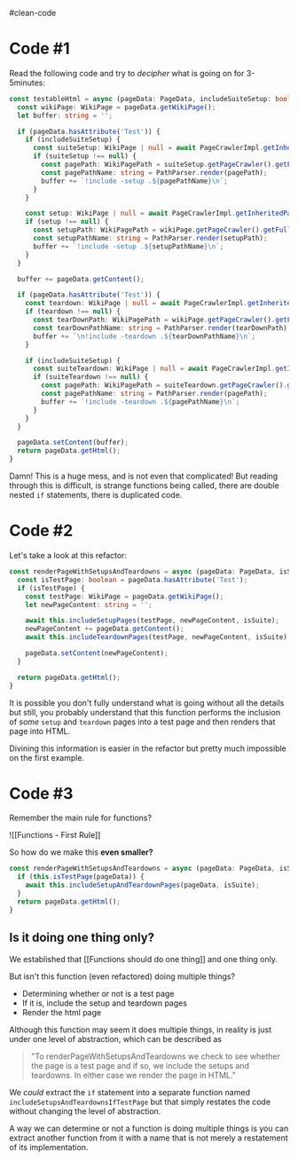 #clean-code
# Code #1

Read the following code and try to *decipher* what is going on for 3-5minutes:

```typescript
const testableHtml = async (pageData: PageData, includeSuiteSetup: boolean): Promise<string> => {
  const wikiPage: WikiPage = pageData.getWikiPage();
  let buffer: string = '';

  if (pageData.hasAttribute('Test')) {
    if (includeSuiteSetup) {
      const suiteSetup: WikiPage | null = await PageCrawlerImpl.getInheritedPage(SuiteResponder.SUITE_SETUP_NAME, wikiPage);
      if (suiteSetup !== null) {
        const pagePath: WikiPagePath = suiteSetup.getPageCrawler().getFullPath(suiteSetup);
        const pagePathName: string = PathParser.render(pagePath);
        buffer += `!include -setup .${pagePathName}\n`;
      }
    }

    const setup: WikiPage | null = await PageCrawlerImpl.getInheritedPage('SetUp', wikiPage);
    if (setup !== null) {
      const setupPath: WikiPagePath = wikiPage.getPageCrawler().getFullPath(setup);
      const setupPathName: string = PathParser.render(setupPath);
      buffer += `!include -setup .${setupPathName}\n`;
    }
  }

  buffer += pageData.getContent();

  if (pageData.hasAttribute('Test')) {
    const teardown: WikiPage | null = await PageCrawlerImpl.getInheritedPage('TearDown', wikiPage);
    if (teardown !== null) {
      const tearDownPath: WikiPagePath = wikiPage.getPageCrawler().getFullPath(teardown);
      const tearDownPathName: string = PathParser.render(tearDownPath);
      buffer += `\n!include -teardown .${tearDownPathName}\n`;
    }

    if (includeSuiteSetup) {
      const suiteTeardown: WikiPage | null = await PageCrawlerImpl.getInheritedPage(SuiteResponder.SUITE_TEARDOWN_NAME, wikiPage);
      if (suiteTeardown !== null) {
        const pagePath: WikiPagePath = suiteTeardown.getPageCrawler().getFullPath(suiteTeardown);
        const pagePathName: string = PathParser.render(pagePath);
        buffer += `!include -teardown .${pagePathName}\n`;
      }
    }
  }

  pageData.setContent(buffer);
  return pageData.getHtml();
}
```

Damn! This is a huge mess, and is not even that complicated! But reading through this is difficult, is strange functions being called, there are double nested `if` statements, there is duplicated code.

# Code #2

Let's take a look at this refactor:

```typescript
const renderPageWithSetupsAndTeardowns = async (pageData: PageData, isSuite: boolean): Promise<string> => {
  const isTestPage: boolean = pageData.hasAttribute('Test');
  if (isTestPage) {
    const testPage: WikiPage = pageData.getWikiPage();
    let newPageContent: string = '';

    await this.includeSetupPages(testPage, newPageContent, isSuite);
    newPageContent += pageData.getContent();
    await this.includeTeardownPages(testPage, newPageContent, isSuite);

    pageData.setContent(newPageContent);
  }

  return pageData.getHtml();
}
```

It is possible you don't fully understand what is going without all the details but still, you probably understand that this function performs the inclusion of *some* `setup` and `teardown` pages into a test page and then renders that page into HTML. 

Divining this information is easier in the refactor but pretty much impossible on the first example.

# Code #3

Remember the main rule for functions?

![[Functions - First Rule]]

So how do we make this **even smaller?**

```typescript
const renderPageWithSetupsAndTeardowns = async (pageData: PageData, isSuite: boolean): Promise<string> =>  {
  if (this.isTestPage(pageData)) {
    await this.includeSetupAndTeardownPages(pageData, isSuite);
  }
  return pageData.getHtml();
}
```

## Is it doing one thing only?

We established that [[Functions should do one thing]] and one thing only.

But isn't this function (even refactored) doing multiple things?
* Determining whether or not is a test page
* If it is, include the setup and teardown pages
* Render the html page

Although this function may seem it does multiple things, in reality is just under one level of abstraction, which can be described as 

> "To renderPageWithSetupsAndTeardowns we check to see whether the page is a test page and if so, we include the setups and teardowns. In either case we render the page in HTML."

We *could* extract the `if` statement into a separate function named `includeSetupsAndTeardownsIfTestPage` but that simply restates the code without changing the level of abstraction. 

A way we can determine or not a function is doing multiple things is you can extract another function from it with a name that is not merely a restatement of its implementation.